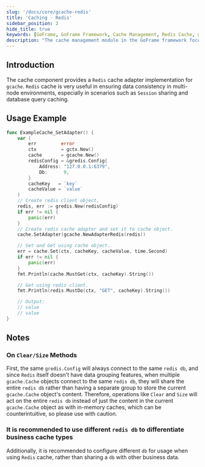 ```yaml
---
slug: '/docs/core/gcache-redis'
title: 'Caching - Redis'
sidebar_position: 2
hide_title: true
keywords: [GoFrame, GoFrame Framework, Cache Management, Redis Cache, gcache, Redis Adapter, Session Sharing, Database Query Cache, Redis DB, Cache Object]
description: "The cache management module in the GoFrame framework focuses on the implementation and usage of the Redis cache adapter. It provides examples on ensuring data consistency in multi-node environments. Detailed steps on setting up Redis clients and using Redis cache adapters are given, and the operation notes for Clear and Size methods in multi-object connections are discussed. It is also recommended to configure independent Redis DBs for different business scenarios."
---
```


## Introduction

The cache component provides a `Redis` cache adapter implementation for `gcache`. `Redis` cache is very useful in ensuring data consistency in multi-node environments, especially in scenarios such as `Session` sharing and database query caching.

## Usage Example

```go
func ExampleCache_SetAdapter() {
    var (
        err         error
        ctx         = gctx.New()
        cache       = gcache.New()
        redisConfig = &gredis.Config{
            Address: "127.0.0.1:6379",
            Db:      9,
        }
        cacheKey   = `key`
        cacheValue = `value`
    )
    // Create redis client object.
    redis, err := gredis.New(redisConfig)
    if err != nil {
        panic(err)
    }
    // Create redis cache adapter and set it to cache object.
    cache.SetAdapter(gcache.NewAdapterRedis(redis))

    // Set and Get using cache object.
    err = cache.Set(ctx, cacheKey, cacheValue, time.Second)
    if err != nil {
        panic(err)
    }
    fmt.Println(cache.MustGet(ctx, cacheKey).String())

    // Get using redis client.
    fmt.Println(redis.MustDo(ctx, "GET", cacheKey).String())

    // Output:
    // value
    // value
}
```

## Notes

### On `Clear/Size` Methods

First, the same `gredis.Config` will always connect to the same `redis db`, and since `Redis` itself doesn't have data grouping features, when multiple `gcache.Cache` objects connect to the same `redis db`, they will share the entire `redis db` rather than having a separate group to store the current `gcache.Cache` object's content. Therefore, operations like `Clear` and `Size` will act on the entire `redis db` instead of just the content in the current `gcache.Cache` object as with in-memory caches, which can be counterintuitive, so please use with caution.

### It is recommended to use different `redis db` to differentiate business cache types

Additionally, it is recommended to configure different `db` for usage when using `Redis` cache, rather than sharing a `db` with other business data.